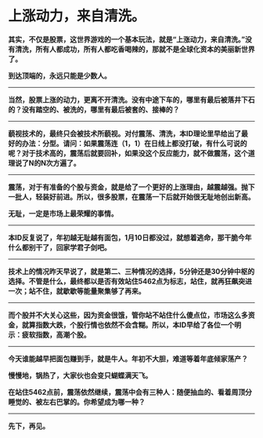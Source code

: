 上涨动力，来自清洗。
====

			

**其实，不仅是股票，这世界游戏的一个基本玩法，就是“上涨动力，来自清洗。”没有清洗，所有人都成功，所有人都吃香喝辣的，那就不是全球化资本的美丽新世界了。**

**到达顶端的，永远只能是少数人。**

** **

**当然，股票上涨的动力，更离不开清洗。没有中途下车的，哪里有最后被落井下石的？没有踏空的、被洗的，哪里有最后被套的、接棒的？**

** **

**藐视技术的，最终只会被技术所藐视。对付震荡、清洗，本ID理论里早给出了最好的办法：分型。请问：如果震荡连（1，1）在日线上都没打破，有什么可说的呢？对于技术高的，震荡后就要回补，如果没这个反应能力，就不做震荡，这个道理说了N的N次方遍了。**

** **

**震荡，对于有准备的个股与资金，就是给了一个更好的上涨理由，越震越强。抛下一批人，轻装好前进。所以，很多股票，在震荡一下后就开始很无耻地创出新高。**

**无耻，一定是市场上最荣耀的事情。**

** **

**本ID反复说了，年初越无耻越有面包，1月10日都没过，就想着逃命，那干脆今年什么都别干了，回家学君子剑吧。**

** **

**技术上的情况昨天早说了，就是第二、三种情况的选择，5分钟还是30分钟中枢的选择。不管是什么，最终都以是否有效站住5462点为标志，站住，就再狂飙突进一次；站不住，就歇歇等能量聚集够了再来。**

** **

**而个股并不大关心这些，因为资金很饿，管你站不站住什么傻点位，市场这么多资金，就算指数大跌，个股行情也依然不会含糊。所以，本ID早给了各位一个明示：疲软指数，高潮个股。**

** **

**今天谁能越早把面包赚到手，就是牛人。年初不大胆，难道等着年底倾家荡产？**

**慢慢地，锅热了，大家伙也会变只蝴蝶满天飞。**

**在站住5462点前，震荡依然继续，震荡中会有三种人：随便抽血的、看着周顶分睡觉的、被左右巴掌的。你希望成为哪一种？**

** **

**先下，再见。**
